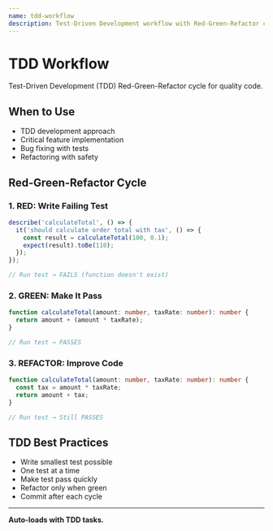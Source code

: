```yaml
---
name: tdd-workflow
description: Test-Driven Development workflow with Red-Green-Refactor cycle and best practices. Use when following TDD approach or implementing test-first development.
---
```


# TDD Workflow

Test-Driven Development (TDD) Red-Green-Refactor cycle for quality code.

## When to Use

- TDD development approach
- Critical feature implementation
- Bug fixing with tests
- Refactoring with safety

## Red-Green-Refactor Cycle

### 1. RED: Write Failing Test
```typescript
describe('calculateTotal', () => {
  it('should calculate order total with tax', () => {
    const result = calculateTotal(100, 0.1);
    expect(result).toBe(110);
  });
});

// Run test → FAILS (function doesn't exist)
```

### 2. GREEN: Make It Pass
```typescript
function calculateTotal(amount: number, taxRate: number): number {
  return amount + (amount * taxRate);
}

// Run test → PASSES
```

### 3. REFACTOR: Improve Code
```typescript
function calculateTotal(amount: number, taxRate: number): number {
  const tax = amount * taxRate;
  return amount + tax;
}

// Run test → Still PASSES
```

## TDD Best Practices

- Write smallest test possible
- One test at a time
- Make test pass quickly
- Refactor only when green
- Commit after each cycle

---

**Auto-loads with TDD tasks.**


